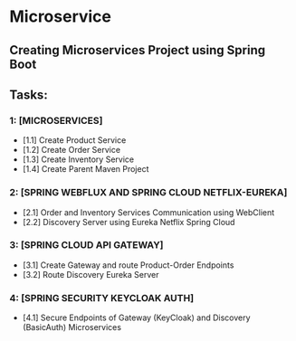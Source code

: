 # Microservice

## Creating Microservices Project using Spring Boot

## Tasks:

### 1: [MICROSERVICES]

- [1.1] Create Product Service
- [1.2] Create Order Service
- [1.3] Create Inventory Service
- [1.4] Create Parent Maven Project

### 2: [SPRING WEBFLUX AND SPRING CLOUD NETFLIX-EUREKA]

- [2.1] Order and Inventory Services Communication using WebClient
- [2.2] Discovery Server using Eureka Netflix Spring Cloud

### 3: [SPRING CLOUD API GATEWAY]

- [3.1] Create Gateway and route Product-Order Endpoints
- [3.2] Route Discovery Eureka Server

### 4: [SPRING SECURITY KEYCLOAK AUTH]

- [4.1] Secure Endpoints of Gateway (KeyCloak) and Discovery (BasicAuth) Microservices